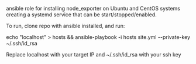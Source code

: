 ansible role for installing node_exporter on Ubuntu and CentOS systems creating a systemd service that can be start/stopped/enabled.

To run, clone repo with ansible installed, and run:

echo "localhost" > hosts && ansible-playbook -i hosts site.yml --private-key ~/.ssh/id_rsa

Replace localhost with your target IP and ~/.ssh/id_rsa with your ssh key
